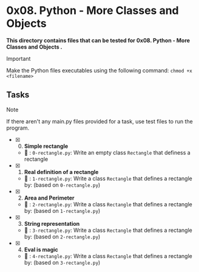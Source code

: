 # 0x08. Python - More Classes and Objects

**This directory contains files that can be tested for 0x08. Python - More Classes and Objects .**

> [!IMPORTANT]
> Make the Python files executables using the following command:
> `chmod +x <filename>`


## Tasks

> [!NOTE]
> If there aren't any main.py files provided for a task, use test files to run the program.


- [x] 0. **Simple rectangle**

  - :file_folder: : `0-rectangle.py`: Write an empty class `Rectangle` that definess a rectangle

- [x] 1. **Real definition of a rectangle**

  - :file_folder: : `1-rectangle.py`: Write a class `Rectangle` that defines a rectangle by: (based on `0-rectangle.py`)

- [x] 2. **Area and Perimeter**

  - :file_folder: : `2-rectangle.py`: Write a class `Rectangle` that defines a rectangle by: (based on `1-rectangle.py`)

- [x] 3. **String representation**

  - :file_folder: : `3-rectangle.py`: Write a class `Rectangle` that defines a rectangle by: (based on `2-rectangle.py`)

- [x] 4. **Eval is magic**

  - :file_folder: : `4-rectangle.py`: Write a class `Rectangle` that defines a rectangle by: (based on `3-rectangle.py`)
